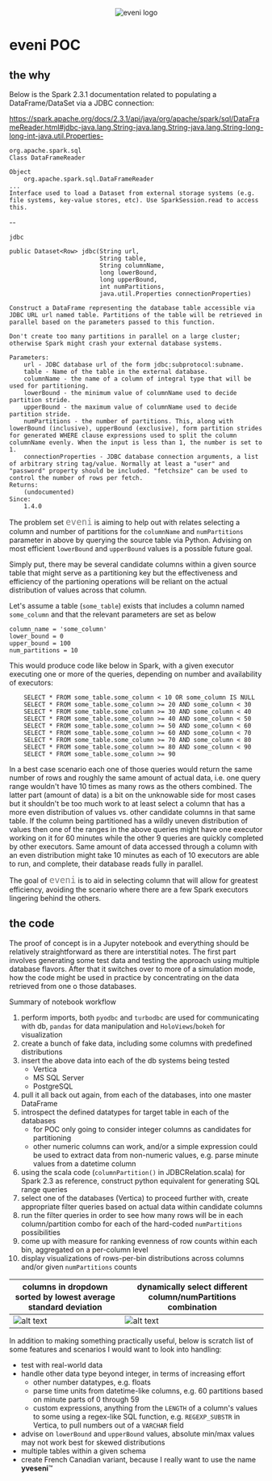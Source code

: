 
<p align="center">
  <img src="http://oweng.net/Images/eveni_logo_large.png" alt="eveni logo">
</p>

# eveni POC

## the why

Below is the Spark 2.3.1 documentation related to populating a
DataFrame/DataSet via a JDBC connection:

https://spark.apache.org/docs/2.3.1/api/java/org/apache/spark/sql/DataFrameReader.html#jdbc-java.lang.String-java.lang.String-java.lang.String-long-long-int-java.util.Properties-


    org.apache.spark.sql
    Class DataFrameReader

    Object
        org.apache.spark.sql.DataFrameReader
    ...
    Interface used to load a Dataset from external storage systems (e.g. file systems, key-value stores, etc). Use SparkSession.read to access this.

--

    jdbc

    public Dataset<Row> jdbc(String url,
                             String table,
                             String columnName,
                             long lowerBound,
                             long upperBound,
                             int numPartitions,
                             java.util.Properties connectionProperties)

    Construct a DataFrame representing the database table accessible via JDBC URL url named table. Partitions of the table will be retrieved in parallel based on the parameters passed to this function.

    Don't create too many partitions in parallel on a large cluster; otherwise Spark might crash your external database systems.

    Parameters:
        url - JDBC database url of the form jdbc:subprotocol:subname.
        table - Name of the table in the external database.
        columnName - the name of a column of integral type that will be used for partitioning.
        lowerBound - the minimum value of columnName used to decide partition stride.
        upperBound - the maximum value of columnName used to decide partition stride.
        numPartitions - the number of partitions. This, along with lowerBound (inclusive), upperBound (exclusive), form partition strides for generated WHERE clause expressions used to split the column columnName evenly. When the input is less than 1, the number is set to 1.
        connectionProperties - JDBC database connection arguments, a list of arbitrary string tag/value. Normally at least a "user" and "password" property should be included. "fetchsize" can be used to control the number of rows per fetch.
    Returns:
        (undocumented)
    Since:
        1.4.0


The problem set <font color='#7C7C7C' style="font-family:consolas,monospace;font-size:125%" >eveni</font>
is aiming to help out with relates selecting a
column and number of partitions for the `columnName` and `numPartitions`
parameter in above by querying the source table via Python.
Advising on most efficient  `lowerBound` and `upperBound`
values is a possible future goal.

Simply put, there may be several candidate columns within a given source
table that might serve as a partitioning key but the effectiveness and
efficiency of the partioning operations will be reliant on the actual
distribution of values across that column.


Let's assume a table (`some_table`) exists that includes a column named `some_column` and
that the relevant parameters are set as below

    column_name = 'some_column'
    lower_bound = 0
    upper_bound = 100
    num_partitions = 10

This would produce code like below in Spark, with a given executor
executing one or more of the queries, depending on number and availability
of executors:

        SELECT * FROM some_table.some_column < 10 OR some_column IS NULL
        SELECT * FROM some_table.some_column >= 20 AND some_column < 30
        SELECT * FROM some_table.some_column >= 30 AND some_column < 40
        SELECT * FROM some_table.some_column >= 40 AND some_column < 50
        SELECT * FROM some_table.some_column >= 50 AND some_column < 60
        SELECT * FROM some_table.some_column >= 60 AND some_column < 70
        SELECT * FROM some_table.some_column >= 70 AND some_column < 80
        SELECT * FROM some_table.some_column >= 80 AND some_column < 90
        SELECT * FROM some_table.some_column >= 90

In a best case scenario each one of those queries would return the
same number of rows and roughly the same amount of actual data, i.e.
one query range wouldn't have 10 times as many rows as the others combined. The
latter part (amount of data) is a bit on the unknowable side for most cases but it
shouldn't be too much work to at least select a column that has a
more even distribution of values vs. other candidate columns in that same
table. If the column being partitioned has a wildly uneven distribution
of values then one of the ranges in the above queries might have one
executor working on it for 60 minutes while the other 9 queries are
quickly completed by other executors. Same amount of data accessed
through a column with an even distribution might take 10 minutes as each
of 10 executors are able to run, and complete, their database reads
fully in parallel.

The goal of <font color='#7C7C7C' style="font-family:consolas,monospace;font-size:125%" >eveni</font>
 is to aid in selecting column that will allow
for greatest efficiency, avoiding the scenario where there are a few Spark
executors lingering behind the others.

## the code

The proof of concept is in a Jupyter notebook and everything should be
relatively straightforward as there are interstitial notes. The first part
involves generating some test data and testing the approach using multiple
database flavors. After that it switches over to more of a simulation mode,
how the code might be used in practice by concentrating on the data retrieved
from one o those databases.

Summary of notebook workflow
1) perform imports, both `pyodbc` and `turbodbc` are used for communicating with db,
`pandas` for data manipulation and `HoloViews`/`bokeh` for visualization
2) create a bunch of fake data, including some columns with predefined distributions
3) insert the above data into each of the db systems being tested
    - Vertica
    - MS SQL Server
    - PostgreSQL
4) pull it all back out again, from each of the databases, into one master DataFrame
5) introspect the defined datatypes for target table in each of the databases
    - for POC only going to consider integer columns as candidates for partitioning
    - other numeric columns can work, and/or a simple expression could be
    used to extract data from non-numeric values, e.g. parse minute values from a datetime column
6) using the scala code (`columnPartition()` in JDBCRelation.scala) for Spark 2.3
as reference, construct python equivalent for generating SQL range queries
7) select one of the databases (Vertica) to proceed further with, create appropriate
filter queries based on actual data within candidate columns
8) run the filter queries in order to see how many rows will be in each
column/partition combo for each of the hard-coded `numPartitions` possibilities
9) come up with measure for ranking evenness of row counts within each bin,
aggregated on a per-column level
10) display visualizations of rows-per-bin distributions across columns and/or
given `numPartitions` counts

| columns in dropdown sorted by lowest average standard deviation | dynamically select different column/numPartitions combination |
| --- | --- |
| ![alt text](http://owenG.net/images/eveni_poc_hv_default_small.png "eveni sample default") | ![alt text](http://owenG.net/images/eveni_poc_hv_selected_small.png "eveni sample selected") |



In addition to making something practically useful, below is scratch list
of some features and scenarios I would want to look into handling:
- test with real-world data
- handle other data type beyond integer, in terms of increasing effort
    - other number datatypes, e.g. floats
    - parse time units from datetime-like columns, e.g. 60 partitions based on
minute parts of 0 through 59
    - custom expressions, anything from the `LENGTH` of a column's values to
some using a regex-like SQL function, e.g. `REGEXP_SUBSTR` in Vertica, to
pull numbers out of a `VARCHAR` field
- advise on `lowerBound` and `upperBound` values, absolute min/max values
may not work best for skewed distributions
- multiple tables within a given schema
- create French Canadian variant, because I really want to use the name **yveseni**™







